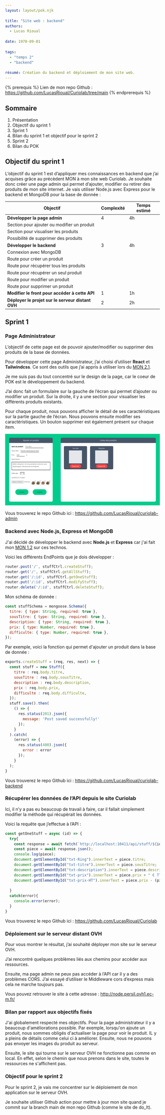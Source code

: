 ```yaml
---
layout: layout/pok.njk

title: "Site web : backend"
authors:
  - Lucas Rioual

date: 1970-09-01

tags: 
  - "temps 2"
  - "backend"

résumé: Création du backend et déploiement de mon site web.
---
```


{% prerequis %}
Lien de mon repo Github : https://github.com/LucasRioual/Curiolab/tree/main
{% endprerequis %}



## **Sommaire**

1. Présentation
2. Objectif du sprint 1
3. Sprint 1
4. Bilan du sprint 1 et objectif pour le sprint 2
5. Sprint 2
6. Bilan du POK



## **Objectif du sprint 1**

L’objectif du sprint 1 est d’appliquer mes connaissances en backend que j’ai acquises grâce au précèdent MON à mon site web Curiolab. Je souhaite donc créer une page admin qui permet d’ajouter, modifier ou retirer des produits de mon site internet. Je vais utiliser Node.js avec Express pour le backend et MongoDB pour la base de donnée  :

| Objectif                                        | Complexité                    | Temps estimé |
|-------------------------------------------------|-------------------------------|--------------|
| **Développer la page admin**                     |  4                             | 4h             |
|   Section pour ajouter ou modifier un produit    |                               |            |
|   Section pour visualiser les produits           |                               |              |
|   Possibilité de supprimer des produits          |                               |              |
| **Développer le backend**                         | 3                              | 4h             |
|   Connexion avec MongoDB                         |                               |              |
|   Route pour créer un produit                    |                             |           |
|   Route pour récupérer tous les produits         |                               |              |
|   Route pour récupérer un seul produit           |                               |              |
|   Route pour modifier un produit                 |                               |              |
|   Route pour supprimer un produit                |                               |              |
| **Modifier le front pour accéder à cette API**   | 1                             | 1h           |
| **Déployer le projet sur le serveur distant OVH**| 2                             | 2h           |


## Sprint 1

### Page Administrateur

L’objectif de cette page est de pouvoir ajouter/modifier ou supprimer des produits de la base de données.

Pour développer cette page Administrateur, j’ai choisi d’utiliser **React** et **Tailwindcss**. Ce sont des outils que j’ai appris à utiliser lors du [MON 2.1](../../mon/temps-2.1). 

Je me suis pas du tout concentré sur le design de la page, car le coeur de POK est le développement du backend.

J’ai donc fait un formulaire sur la gauche de l’écran qui permet d’ajouter ou modifier un produit. Sur la droite, il y a une section pour visualiser les différents produits existants.

Pour chaque produit, nous pouvons afficher le détail de ses caractéristiques sur la partie gauche de l’écran. Nous pouvons ensuite modifier ses caractéristiques. Un bouton supprimer est également présent sur chaque item.

<img src="admin.PNG">

Vous trouverez le repo Github ici : https://github.com/LucasRioual/curiolab-admin

### Backend avec Node.js, Express et MongoDB

J'ai décidé de développer le backend avec **Node.js** et **Express** car j'ai fait mon [MON 1.2](../../mon/temps-1.2) sur ces technos.

Voici les différents EndPoints que je dois développer :

```js
router.post('/', stuffCtrl.createStuff);
router.get('/', stuffCtrl.getAllStuff);
router.get('/:id', stuffCtrl.getOneStuff);
router.put('/:id', stuffCtrl.modifyStuff);
router.delete('/:id', stuffCtrl.deleteStuff);
```

Mon schéma de donnée :

```js
const stuffSchema = mongoose.Schema({
  titre: { type: String, required: true },
  sousTitre: { type: String, required: true },
  description: { type: String, required: true },
  prix: { type: Number, required: true },
  difficulte: { type: Number, required: true },
});
```
Par exemple, voici la fonction qui permet d'ajouter un produit dans la base de donnée :

```js
exports.createStuff = (req, res, next) => {
  const stuff = new Stuff({
    titre : req.body.titre,
    sousTitre : req.body.sousTitre,
    description : req.body.description,
    prix : req.body.prix,
    difficulte : req.body.difficulte,
  });
  stuff.save().then(
    () => {
      res.status(201).json({
        message: 'Post saved successfully!'
      });
    }
  ).catch(
    (error) => {
      res.status(400).json({
        error : error
      });
    }
  );
}
```
Vous trouverez le repo Github ici : https://github.com/LucasRioual/curiolab-backend

### Récupérer les données de l’API depuis le site Curiolab

Ici, il n’y a pas eu beaucoup de travail à faire, car il fallait simplement modifier la méthode qui récupèrait les données. 

Voici la requête que j’effectue à l’API : 

```js
const getOneStuff = async (id) => {
  try{
    const response = await fetch(`http://localhost:10411/api/stuff/${id}`);
    const piece = await response.json();
    console.log(piece);
    document.getElementById("txt-Ring").innerText = piece.titre;
    document.getElementById("txt-titre").innerText = piece.sousTitre;
    document.getElementById("txt-description").innerText = piece.description;
    document.getElementById("txt-prix").innerText = piece.prix + " € TTC";
    document.getElementById("txt-prix-HT").innerText = piece.prix - (piece.prix * 0.2) + " € HT";
    
  }
  catch(error){
    console.error(error);
  }
}
```

Vous trouverez le repo Github ici : https://github.com/LucasRioual/Curiolab


### Déploiement sur le serveur distant OVH

Pour vous montrer le résultat, j’ai souhaité déployer mon site sur le serveur OVH.

J’ai rencontré quelques problèmes liés aux chemins pour accéder aux ressources. 

Ensuite, ma page admin ne peux pas accéder à l’API car il y a des problèmes CORS. J’ai essayé d’utiliser le Middleware cors d’express mais cela ne marche toujours pas.

Vous pouvez retrouver le site à cette adresse : http://node.persil.ovh1.ec-m.fr/

### Bilan par rapport aux objectifs fixés

J'ai globalement respecté mes objectifs. Pour la page administrateur il y a beaucoup d'améliorations possible. Par exemple, lorsqu'on ajoute un produit, nous sommes obligés d'actualiser la page pour voir le produit. IL y a pleins de détails comme celui ci à améliorer.
Ensuite, nous ne pouvons pas envoyer les images du produit au serveur.

Ensuite, le site qui tourne sur le serveur OVH ne fonctionne pas comme en local. En effet, selon le chemin que nous prenons dans le site, toutes le ressources ne s'affichent pas.



### Objectif pour le sprint 2

Pour le sprint 2, je vais me concentrer sur le déploiement de mon application sur le serveur OVH.

Je souhaite utiliser Github action pour mettre à jour mon site quand je commit sur la branch main de mon repo Github (comme le site de do_It).



